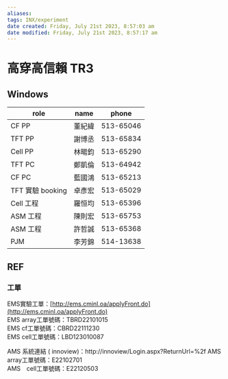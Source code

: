```yaml
---
aliases: 
tags: INX/experiment 
date created: Friday, July 21st 2023, 8:57:03 am
date modified: Friday, July 21st 2023, 8:57:17 am
---
```


# 高穿高信賴 TR3

## Windows

| role           | name | phone     |
|----------------|------|-----------|
| CF PP          | 董紀緯  | 513-65046 |
| TFT PP         | 謝博丞  | 513-65834 |
| Cell PP        | 林暘鈞  | 513-65290 |
| TFT PC         | 鄭凱倫  | 513-64942 |
| CF PC          | 藍國鴻  | 513-65213 |
| TFT 實驗 booking | 卓彥宏  | 513-65029 |
| Cell 工程        | 羅恒均  | 513-65396 |
| ASM 工程         | 陳則宏  | 513-65753 |
| ASM 工程         | 許哲誠  | 513-65368 |
| PJM            | 李芳錦  | 514-13638 |


## REF

### 工單

EMS實驗工單：[http://ems.cminl.oa/applyFront.do](http://ems.cminl.oa/applyFront.do)  
EMS array工單號碼：TBRD22101015  
EMS cf工單號碼：CBRD22111230  
EMS cell工單號碼：LBD123010087

AMS 系統連結 ( innoview)：http://innoview/Login.aspx?ReturnUrl=%2f
AMS array工單號碼：E22102701  
AMS　cell工單號碼：E22120503